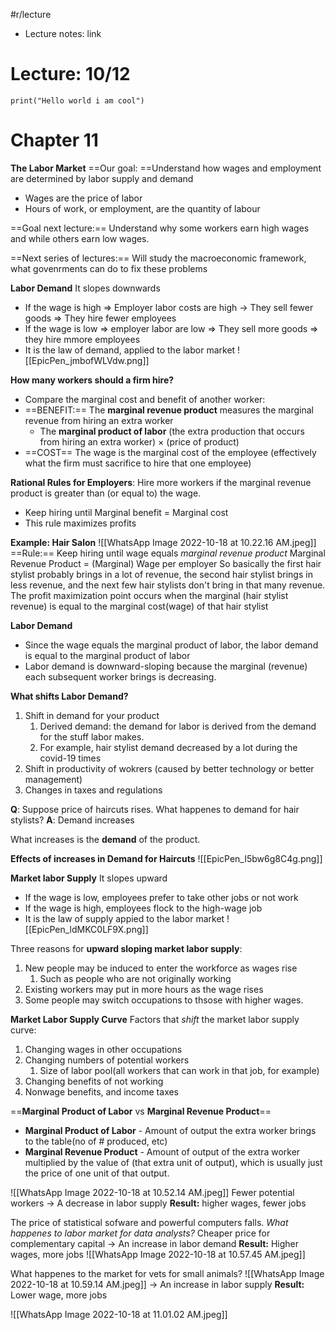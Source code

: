 #r/lecture
- Lecture notes: link

# Lecture: 10/12
```jupyter
print("Hello world i am cool")
```
# Chapter 11

**The Labor Market**
==Our goal: ==Understand how wages and employment are determined by labor supply and demand
- Wages are the price of labor
- Hours of work, or employment, are the quantity of labour

==Goal next lecture:== Understand why some workers earn high wages and while others earn low wages.

==Next series of lectures:== Will study the  macroeconomic framework, what govenrments can do to fix these problems

**Labor Demand**
It slopes downwards
- If the wage is high => Employer labor costs are high -> They sell fewer goods => They hire fewer employees
- If the wage is low => employer labor are low => They sell more goods => they hire mmore employees
- It is the law of demand, applied to the labor market
![[EpicPen_jmbofWLVdw.png]]

**How many workers should a firm hire?**
- Compare the marginal cost and benefit of another worker:
- ==BENEFIT:== The **marginal revenue product** measures the marginal revenue from hiring an extra worker
	- The **marginal product of labor** (the extra production that occurs from hiring an extra worker) $\times$ (price of product)
- ==COST== The wage is the marginal cost of the employee (effectively what the firm must sacrifice to hire that one employee)

**Rational Rules for Employers**: 
Hire more workers if the marginal revenue product is greater than (or equal to) the wage. 
- Keep hiring until Marginal benefit = Marginal cost
- This rule maximizes profits

**Example: Hair Salon**
![[WhatsApp Image 2022-10-18 at 10.22.16 AM.jpeg]]
==Rule:== Keep hiring until wage equals *marginal revenue product*
Marginal Revenue Product = (Marginal) Wage per employer
So basically the first hair stylist probably brings in a lot of revenue, the second hair stylist brings in less revenue, and the next few hair stylists don't bring in that many revenue. 
The profit maximization point occurs when the marginal (hair stylist revenue) is equal to the marginal cost(wage) of that hair stylist

**Labor Demand**
- Since the wage equals the marginal product of labor, the labor demand is equal to the marginal product of labor
- Labor demand is downward-sloping because the marginal (revenue) each subsequent worker brings is decreasing.

**What shifts Labor Demand?**
1. Shift in demand for your product
	1. Derived demand: the demand for labor is derived from the demand for the stuff labor makes.
	2. For example, hair stylist demand decreased by a lot during the covid-19 times
2. Shift in productivity of wokrers (caused by better technology or better management)
3. Changes in taxes and regulations

**Q**: Suppose price of haircuts rises. What happenes to demand for hair stylists?
**A**: Demand increases

What increases is the **demand** of the product. 

**Effects of increases in Demand for Haircuts**
![[EpicPen_I5bw6g8C4g.png]]

**Market labor Supply**
It slopes upward
- If the wage is low, employees prefer to take other jobs or not work
- If the wage is high, employees flock to the high-wage job
- It is the law of supply appied to the labor market
![[EpicPen_ldMKC0LF9X.png]]

Three reasons for **upward sloping market labor supply**:
1. New people may be induced to enter the workforce as wages rise
	1. Such as people who are not originally working
2. Existing workers may put in more hours as the wage rises
3. Some people may switch occupations to thsose with higher wages.

**Market Labor Supply Curve**
Factors that *shift* the market labor supply curve:
1. Changing wages in other occupations
2. Changing numbers of potential workers
	1. Size of labor pool(all workers that can work in that job, for example)
3. Changing benefits of not working
4. Nonwage benefits, and income taxes

==**Marginal Product of Labor** vs **Marginal Revenue Product**==
- **Marginal Product of Labor** - Amount of output the extra worker brings to the table(no of # produced, etc)
- **Marginal Revenue Product** - Amount of output of the extra worker multiplied by the value of (that extra unit of output), which is usually just the price of one unit of that output. 

![[WhatsApp Image 2022-10-18 at 10.52.14 AM.jpeg]]
Fewer potential workers
$\rightarrow$ A decrease in labor supply
**Result:** higher wages, fewer jobs

The price of statistical sofware and powerful computers falls. *What happenes to labor market for data analysts?*
Cheaper price for complementary capital $\rightarrow$ An increase in labor demand
**Result:** Higher wages, more jobs
![[WhatsApp Image 2022-10-18 at 10.57.45 AM.jpeg]]

What happenes to the market for vets for small animals?
![[WhatsApp Image 2022-10-18 at 10.59.14 AM.jpeg]]
$\rightarrow$ An increase in labor supply
**Result:** Lower wage, more jobs


![[WhatsApp Image 2022-10-18 at 11.01.02 AM.jpeg]]












